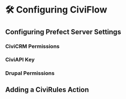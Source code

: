 # 🛠 Configuring CiviFlow

## Configuring Prefect Server Settings



### CiviCRM Permissions



### CiviAPI Key



### Drupal Permissions



###





## Adding a CiviRules Action

